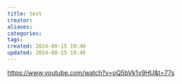 ```yaml
---
title: test
creator: 
aliases: 
categories: 
tags: 
created: 2024-08-15 19:40
updated: 2024-08-15 19:40
---
```

https://www.youtube.com/watch?v=oQ5bVk1v9HU&t=77s